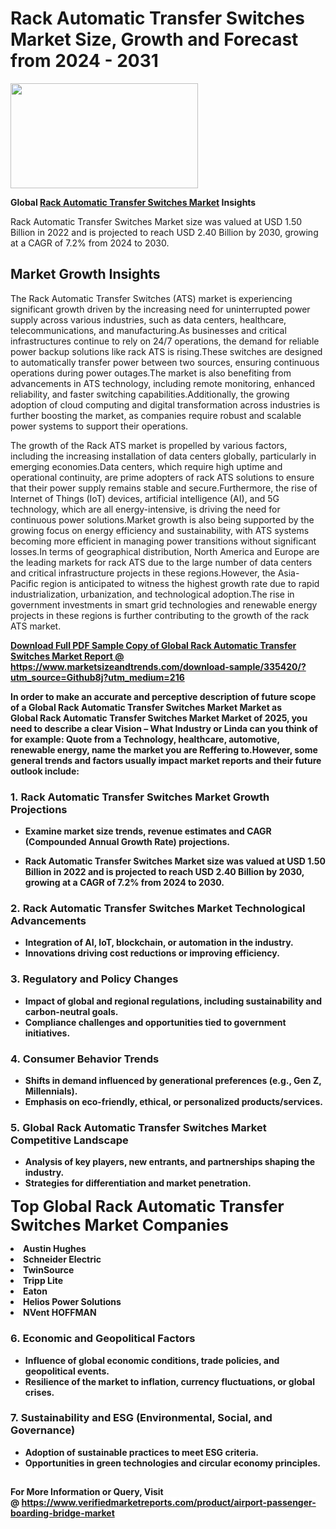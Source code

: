 <H1>Rack Automatic Transfer Switches Market Size, Growth and Forecast from 2024 - 2031</H1><img class="aligncenter size-medium wp-image-584254" src="https://thirdeyenews.in/wp-content/uploads/2024/09/Global-Market-Research-300x168.jpeg" alt="" width="300" height="168" /><p><strong>Global&nbsp;<a href="https://www.marketsizeandtrends.com/download-sample/335420/?utm_source=Github8j?utm_medium=216">Rack Automatic Transfer Switches Market</a> Insights</strong></p><p>Rack Automatic Transfer Switches Market size was valued at USD 1.50 Billion in 2022 and is projected to reach USD 2.40 Billion by 2030, growing at a CAGR of 7.2% from 2024 to 2030.</p><p><h2>Market Growth Insights</h2> <p>The Rack Automatic Transfer Switches (ATS) market is experiencing significant growth driven by the increasing need for uninterrupted power supply across various industries, such as data centers, healthcare, telecommunications, and manufacturing.As businesses and critical infrastructures continue to rely on 24/7 operations, the demand for reliable power backup solutions like rack ATS is rising.These switches are designed to automatically transfer power between two sources, ensuring continuous operations during power outages.The market is also benefiting from advancements in ATS technology, including remote monitoring, enhanced reliability, and faster switching capabilities.Additionally, the growing adoption of cloud computing and digital transformation across industries is further boosting the market, as companies require robust and scalable power systems to support their operations.</p> <p><strong><a href="#"></a></strong></p> <p>The growth of the Rack ATS market is propelled by various factors, including the increasing installation of data centers globally, particularly in emerging economies.Data centers, which require high uptime and operational continuity, are prime adopters of rack ATS solutions to ensure that their power supply remains stable and secure.Furthermore, the rise of Internet of Things (IoT) devices, artificial intelligence (AI), and 5G technology, which are all energy-intensive, is driving the need for continuous power solutions.Market growth is also being supported by the growing focus on energy efficiency and sustainability, with ATS systems becoming more efficient in managing power transitions without significant losses.In terms of geographical distribution, North America and Europe are the leading markets for rack ATS due to the large number of data centers and critical infrastructure projects in these regions.However, the Asia-Pacific region is anticipated to witness the highest growth rate due to rapid industrialization, urbanization, and technological adoption.The rise in government investments in smart grid technologies and renewable energy projects in these regions is further contributing to the growth of the rack ATS market.</p> <p><strong><a href="#"></p><p><span class=""><strong>Download Full PDF Sample Copy of Global Rack Automatic Transfer Switches Market Report</strong> @ <a href="https://www.marketsizeandtrends.com/download-sample/335420/?utm_source=Github8j?utm_medium=216" target="_blank">https://www.marketsizeandtrends.com/download-sample/335420/?utm_source=Github8j?utm_medium=216</a></span></p><p>In order to make an accurate and perceptive description of future scope of a Global&nbsp;Rack Automatic Transfer Switches Market Market as Global&nbsp;Rack Automatic Transfer Switches Market Market of 2025, you need to describe a clear Vision &ndash; What Industry or Linda can you think of for example: Quote from a Technology, healthcare, automotive, renewable energy, name the market you are Reffering to.However, some general trends and factors usually impact market reports and their future outlook include:</p><h3>1.&nbsp;<strong>Rack Automatic Transfer Switches Market Growth Projections</strong></h3><ul><li>Examine market size trends, revenue estimates and CAGR (Compounded Annual Growth Rate) projections.</li><li><p>Rack Automatic Transfer Switches Market size was valued at USD 1.50 Billion in 2022 and is projected to reach USD 2.40 Billion by 2030, growing at a CAGR of 7.2% from 2024 to 2030.</p></li></ul><h3>2.&nbsp;<strong>Rack Automatic Transfer Switches Market Technological Advancements</strong></h3><ul><li>Integration of AI, IoT, blockchain, or automation in the industry.</li><li>Innovations driving cost reductions or improving efficiency.</li></ul><h3>3.&nbsp;<strong>Regulatory and Policy Changes</strong></h3><ul><li>Impact of global and regional regulations, including sustainability and carbon-neutral goals.</li><li>Compliance challenges and opportunities tied to government initiatives.</li></ul><h3>4.&nbsp;<strong>Consumer Behavior Trends</strong></h3><ul><li>Shifts in demand influenced by generational preferences (e.g., Gen Z, Millennials).</li><li>Emphasis on eco-friendly, ethical, or personalized products/services.</li></ul><h3>5.&nbsp;<strong>Global Rack Automatic Transfer Switches Market Competitive Landscape</strong></h3><ul><li>Analysis of key players, new entrants, and partnerships shaping the industry.</li><li>Strategies for differentiation and market penetration.</li></ul><p data-pm-slice="1 1 []"><span style="color: inherit; font-family: inherit; font-size: 25px;">Top Global Rack Automatic Transfer Switches Market Companies</span></p><div class="" data-test-id=""><p><li>Austin Hughes</li><li> Schneider Electric</li><li> TwinSource</li><li> Tripp Lite</li><li> Eaton</li><li> Helios Power Solutions</li><li> NVent HOFFMAN</li></p></div><h3>6.&nbsp;<strong>Economic and Geopolitical Factors</strong></h3><ul><li>Influence of global economic conditions, trade policies, and geopolitical events.</li><li>Resilience of the market to inflation, currency fluctuations, or global crises.</li></ul><h3>7.&nbsp;<strong>Sustainability and ESG (Environmental, Social, and Governance)</strong></h3><ul><li>Adoption of sustainable practices to meet ESG criteria.</li><li>Opportunities in green technologies and circular economy principles.</li></ul><h2><strong style="font-size: 14px;">For More Information or Query, Visit @&nbsp;</strong><a style="background-color: #ffffff; font-size: 14px;" href="https://www.marketsizeandtrends.com/report/rack-automatic-transfer-switches-market/" target="_blank">https://www.verifiedmarketreports.com/product/airport-passenger-boarding-bridge-market</a></h2>